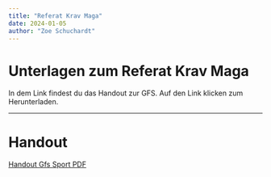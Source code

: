 ```yaml
---
title: "Referat Krav Maga"
date: 2024-01-05
author: "Zoe Schuchardt"
---
```



# Unterlagen zum Referat Krav Maga

In dem Link findest du das Handout zur GFS.
Auf den Link klicken zum Herunterladen.
___

# Handout
[Handout Gfs Sport PDF](https://github.com/zschuchardt/zschuchardt.github.io/raw/main/_posts/Handout%20Gfs%20Sport%20.pdf)
